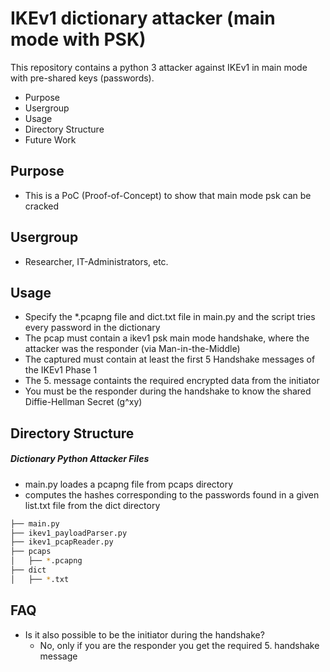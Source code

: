 # IKEv1 dictionary attacker (main mode with PSK)

This repository contains a python 3 attacker against IKEv1 in main mode with pre-shared keys (passwords). 
- Purpose
- Usergroup
- Usage
- Directory Structure
- Future Work

## Purpose
- This is a PoC (Proof-of-Concept) to show that main mode psk can be cracked

## Usergroup
- Researcher, IT-Administrators, etc.

## Usage
- Specify the *.pcapng file and dict.txt file in main.py and the script tries every password in the dictionary
- The pcap must contain a ikev1 psk main mode handshake, where the attacker was the responder (via Man-in-the-Middle)
- The captured must contain at least the first 5 Handshake messages of the IKEv1 Phase 1
- The 5. message containts the required encrypted data from the initiator
- You must be the responder during the handshake to know the shared Diffie-Hellman Secret (g^xy)

## Directory Structure

##### Dictionary Python Attacker Files
- main.py loades a pcapng file from pcaps directory
- computes the hashes corresponding to the passwords found in a given list.txt file from the dict directory 

```bash
├── main.py
├── ikev1_payloadParser.py
├── ikev1_pcapReader.py
├── pcaps
│   ├── *.pcapng
├── dict
│   ├── *.txt
```
## FAQ
- Is it also possible to be the initiator during the handshake?
    - No, only if you are the responder you get the required 5. handshake message
